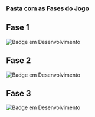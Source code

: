 ### Pasta com as Fases do Jogo

## Fase 1 
![Badge em Desenvolvimento](http://img.shields.io/static/v1?label=STATUS&message=DEMO&color=0000ff&style=for-the-badge)

## Fase 2
![Badge em Desenvolvimento](http://img.shields.io/static/v1?label=STATUS&message=DEMO&color=0000ff&style=for-the-badge)

## Fase 3
![Badge em Desenvolvimento](http://img.shields.io/static/v1?label=STATUS&message=EM%20DESENVOLVIMENTO&color=ffa500&style=for-the-badge)

<!---
Cores: 
    Azul: Demo; (054f77- escuro e 0000ff-claro)
    Verde: Pronta; (008000- verde escuro e 00ff00- verde limão)
    Laranja: Em Desevolvimento; (ffa500)
--->
